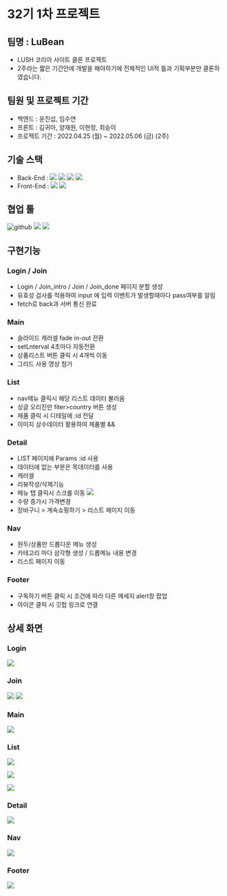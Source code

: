 # 32기 1차 프로젝트

## 팀명 : LuBean

- LUSH 코리아 사이트 클론 프로젝트
- 2주라는 짧은 기간안에 개발을 해야하기에 전체적인 UI적 틀과 기획부분만 클론하였습니다.

## 팀원 및 프로젝트 기간

- 백엔드 : 윤진섭, 임수연
- 프론트 : 김귀아, 양재원, 이현정, 최승이
- 프로젝트 기간 : 2022.04.25 (월) ~ 2022.05.06 (금) (2주)

## 기술 스택

- Back-End : <img src="https://user-images.githubusercontent.com/78680486/158049033-6a7836e9-da4a-4333-8f80-ea7972b2f922.svg"> <img src="https://user-images.githubusercontent.com/78680486/158049035-1b7122ad-cc99-477c-8d94-98ce48944d92.svg"> <img src= "https://user-images.githubusercontent.com/78680486/158049032-6368747a-c353-491c-8d22-63cdc1c525b1.svg"> <img src= "https://user-images.githubusercontent.com/78680486/158049036-4c7371ab-443d-4db9-baa0-6877a4528034.svg" >
- Front-End : <img src="https://img.shields.io/badge/React-61DAFB?style=for-the-badge&logo=React&logoColor=white"> <img src="https://img.shields.io/badge/Sass-CC6699?style=for-the-badge&logo=Sass&logoColor=white">

## 협업 툴
 <img src="https://user-images.githubusercontent.com/78680486/158049034-cc1a893a-bc48-463f-811d-72e57853121d.svg" alt ="github"> <img src="https://user-images.githubusercontent.com/78680486/158049038-9c0dd825-e9c8-4e9d-aa60-f66deb56178d.svg" /> <img src="https://user-images.githubusercontent.com/78680486/158049039-55093258-f377-468f-bcf0-d4e7474b7e84.svg" />

## 구현기능

### Login / Join

- Login / Join_intro / Join / Join_done 페이지 분할 생성
- 유효성 검사를 적용하여 input 에 입력 이벤트가 발생할때마다 pass여부를 알림
- fetch로 back과 서버 통신 완료

### Main

- 슬라이드 캐러셀 fade in-out 전환
- setLnterval 4초마다 자동전환
- 상품리스트 버튼 클릭 시 4개씩 이동
- 그리드 사용 영상 첨가

### List

- nav메뉴 클릭시 해당 리스트 데이터 불러옴
- 싱글 오리진만 fiter>country 버튼 생성
- 제품 클릭 시 디테일에 :id 전달
- 이미지 상수데이터 활용하여 제품별 &&

### Detail

- LIST 페이지에 Params :id 사용
- 데이터에 없는 부분은 목데이터를 사용
- 캐러셀
- 리뷰작성/삭제기능
- 메뉴 탭 클릭시 스크롤 이동
![](https://velog.velcdn.com/images/hazel123/post/d5631015-0406-4b4b-9724-08e7c5846e1f/image.gif)
- 수량 증가시 가격변경
- 장바구니 > 계속쇼핑하기 > 리스트 페이지 이동

### Nav

- 원두/상품만 드롭다운 메뉴 생성
- 카테고리 마다 삼각형 생성 / 드롭메뉴 내용 변경
- 리스트 페이지 이동

### Footer

- 구독하기 버튼 클릭 시 조건에 따라 다른 메세지 alert창 팝업
- 아이콘 클릭 시 깃헙 링크로 연결

## 상세 화면

### Login

![](https://velog.velcdn.com/images/hnmpot/post/271680a9-7509-464b-a8db-692c8617cec5/image.png)

### Join

![](https://velog.velcdn.com/images/hnmpot/post/796a41d0-681f-4260-8686-342c6e076de5/image.png)
![](https://velog.velcdn.com/images/hnmpot/post/44dc21a1-00d7-419a-b1b8-6da4cb7b7a0f/image.png)

### Main

![](https://velog.velcdn.com/images/hnmpot/post/36f731a2-a4c8-4eff-a3da-a5ab0c132b94/image.png)

### List

![](https://velog.velcdn.com/images/hnmpot/post/71c0632d-c915-4dc0-a22c-6ebd433d2443/image.png)

![](https://velog.velcdn.com/images/hnmpot/post/542fa3c5-e6a4-4548-877a-b183a5d73317/image.png)

![](https://velog.velcdn.com/images/hnmpot/post/29b051b8-58d5-4bd5-ba53-68346413e40a/image.png)

### Detail

![](https://velog.velcdn.com/images/hnmpot/post/4c8b2c23-27fd-4b2c-abb5-96b7308543b5/image.png)

### Nav

![](https://velog.velcdn.com/images/hnmpot/post/8074225d-4791-4cf4-9e52-40be738c44df/image.png)

### Footer

![](https://velog.velcdn.com/images/hnmpot/post/ef8a100c-185e-4698-a61d-95899188cf39/image.png)
